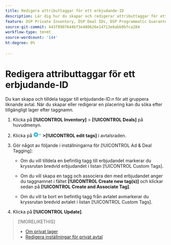 ```yaml
---
title: Redigera attributtaggar för ett erbjudande-ID
description: Lär dig hur du skapar och redigerar attributtaggar för ett erbjudande-ID.
feature: DSP Private Inventory, DSP Deal IDs, DSP Programmatic Guaranteed Deals
source-git-commit: 443f8907644bf3e480626e14713e8abb9bfca284
workflow-type: tm+mt
source-wordcount: '144'
ht-degree: 0%

---
```


# Redigera attributtaggar för ett erbjudande-ID

Du kan skapa och tilldela taggar till erbjudande-ID:n för att gruppera liknande avtal. När du skapar eller redigerar en placering kan du söka efter tillgängligt lager efter taggnamn.

1. Klicka på **[!UICONTROL Inventory]** > **[!UICONTROL Deals]** på huvudmenyn.

1. Klicka på ![Alternativ-menyn](/help/dsp/assets/options-menu.png) **>[!UICONTROL edit tags]** i avtalsraden.

1. Gör något av följande i inställningarna för [!UICONTROL Ad & Deal Tagging]:

   * Om du vill tilldela en befintlig tagg till erbjudandet markerar du kryssrutan bredvid erbjudandet i listan [!UICONTROL Custom Tags].

   * Om du vill skapa en tagg och associera den med erbjudandet anger du taggnamnet i fältet **[!UICONTROL Create new tag(s)]** och klickar sedan på **[!UICONTROL Create and Associate Tag]**.

   * Om du vill ta bort en befintlig tagg från avtalet avmarkerar du kryssrutan bredvid avtalet i listan [!UICONTROL Custom Tags].

1. Klicka på **[!UICONTROL Update]**.

>[!MORELIKETHIS]
>
>* [Om privat lager](private-inventory-about.md)
>* [Redigera inställningar för privat avtal](/help/dsp/inventory/deal-id-edit.md)
